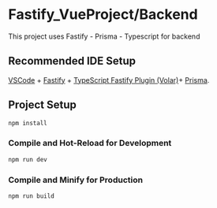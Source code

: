 # Fastify_VueProject/Backend

This project uses Fastify - Prisma - Typescript for backend

## Recommended IDE Setup

[VSCode](https://code.visualstudio.com/) + [Fastify]((https://www.fastify.io/)) + [TypeScript Fastify Plugin (Volar)]((https://www.fastify.io/docs/latest/Reference/TypeScript/))+ [Prisma](((https://www.prisma.io/))).


## Project Setup

```sh
npm install
```

### Compile and Hot-Reload for Development

```sh
npm run dev
```

### Compile and Minify for Production

```sh
npm run build
```

